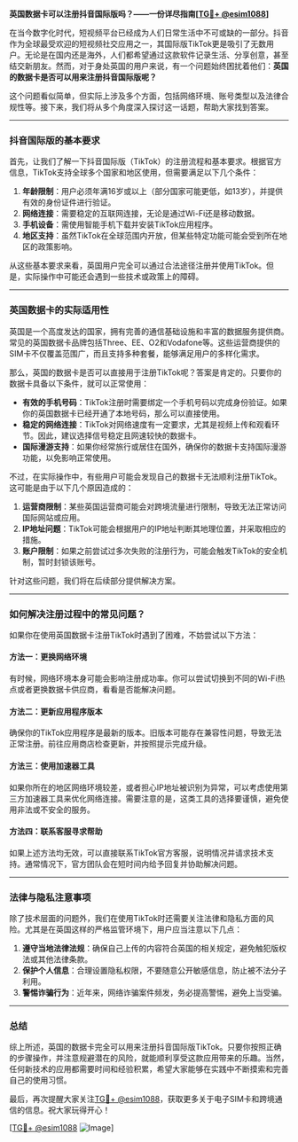 **英国数据卡可以注册抖音国际版吗？——一份详尽指南[[TG💪+ @esim1088](https://t.me/s/esim1088)]**

在当今数字化时代，短视频平台已经成为人们日常生活中不可或缺的一部分。抖音作为全球最受欢迎的短视频社交应用之一，其国际版TikTok更是吸引了无数用户。无论是在国内还是海外，人们都希望通过这款软件记录生活、分享创意，甚至结交新朋友。然而，对于身处英国的用户来说，有一个问题始终困扰着他们：**英国的数据卡是否可以用来注册抖音国际版呢？**

这个问题看似简单，但实际上涉及多个方面，包括网络环境、账号类型以及法律合规性等。接下来，我们将从多个角度深入探讨这一话题，帮助大家找到答案。

---

### 抖音国际版的基本要求

首先，让我们了解一下抖音国际版（TikTok）的注册流程和基本要求。根据官方信息，TikTok支持全球多个国家和地区使用，但需要满足以下几个条件：

1. **年龄限制**：用户必须年满16岁或以上（部分国家可能更低，如13岁），并提供有效的身份证件进行验证。
2. **网络连接**：需要稳定的互联网连接，无论是通过Wi-Fi还是移动数据。
3. **手机设备**：需使用智能手机下载并安装TikTok应用程序。
4. **地区支持**：虽然TikTok在全球范围内开放，但某些特定功能可能会受到所在地区的政策影响。

从这些基本要求来看，英国用户完全可以通过合法途径注册并使用TikTok。但是，实际操作中可能还会遇到一些技术或政策上的障碍。

---

### 英国数据卡的实际适用性

英国是一个高度发达的国家，拥有完善的通信基础设施和丰富的数据服务提供商。常见的英国数据卡品牌包括Three、EE、O2和Vodafone等。这些运营商提供的SIM卡不仅覆盖范围广，而且支持多种套餐，能够满足用户的多样化需求。

那么，英国的数据卡是否可以直接用于注册TikTok呢？答案是肯定的。只要你的数据卡具备以下条件，就可以正常使用：

- **有效的手机号码**：TikTok注册时需要绑定一个手机号码以完成身份验证。如果你的英国数据卡已经开通了本地号码，那么可以直接使用。
- **稳定的网络连接**：TikTok对网络速度有一定要求，尤其是视频上传和观看环节。因此，建议选择信号稳定且网速较快的数据卡。
- **国际漫游支持**：如果你经常旅行或居住在国外，确保你的数据卡支持国际漫游功能，以免影响正常使用。

不过，在实际操作中，有些用户可能会发现自己的数据卡无法顺利注册TikTok。这可能是由于以下几个原因造成的：

1. **运营商限制**：某些英国运营商可能会对跨境流量进行限制，导致无法正常访问国际网站或应用。
2. **IP地址问题**：TikTok可能会根据用户的IP地址判断其地理位置，并采取相应的措施。
3. **账户限制**：如果之前尝试过多次失败的注册行为，可能会触发TikTok的安全机制，暂时封锁该账号。

针对这些问题，我们将在后续部分提供解决方案。

---

### 如何解决注册过程中的常见问题？

如果你在使用英国数据卡注册TikTok时遇到了困难，不妨尝试以下方法：

#### 方法一：更换网络环境
有时候，网络环境本身可能会影响注册成功率。你可以尝试切换到不同的Wi-Fi热点或者更换数据卡供应商，看看是否能解决问题。

#### 方法二：更新应用程序版本
确保你的TikTok应用程序是最新的版本。旧版本可能存在兼容性问题，导致无法正常注册。前往应用商店检查更新，并按照提示完成升级。

#### 方法三：使用加速器工具
如果你所在的地区网络环境较差，或者担心IP地址被识别为异常，可以考虑使用第三方加速器工具来优化网络连接。需要注意的是，这类工具的选择要谨慎，避免使用非法或不安全的服务。

#### 方法四：联系客服寻求帮助
如果上述方法均无效，可以直接联系TikTok官方客服，说明情况并请求技术支持。通常情况下，官方团队会在短时间内给予回复并协助解决问题。

---

### 法律与隐私注意事项

除了技术层面的问题外，我们在使用TikTok时还需要关注法律和隐私方面的风险。尤其是在英国这样的严格监管环境下，用户应当注意以下几点：

1. **遵守当地法律法规**：确保自己上传的内容符合英国的相关规定，避免触犯版权法或其他法律条款。
2. **保护个人信息**：合理设置隐私权限，不要随意公开敏感信息，防止被不法分子利用。
3. **警惕诈骗行为**：近年来，网络诈骗案件频发，务必提高警惕，避免上当受骗。

---

### 总结

综上所述，英国的数据卡完全可以用来注册抖音国际版TikTok。只要你按照正确的步骤操作，并注意规避潜在的风险，就能顺利享受这款应用带来的乐趣。当然，任何新技术的应用都需要时间和经验积累，希望大家能够在实践中不断摸索和完善自己的使用习惯。

最后，再次提醒大家关注[TG💪+ @esim1088](https://t.me/s/esim1088)，获取更多关于电子SIM卡和跨境通信的信息。祝大家玩得开心！

[[TG💪+ @esim1088](https://t.me/s/esim1088) ![Image](https://i.postimg.cc/4NQfJmqS/Snipaste-2025-05-13-00-14-12.png)]